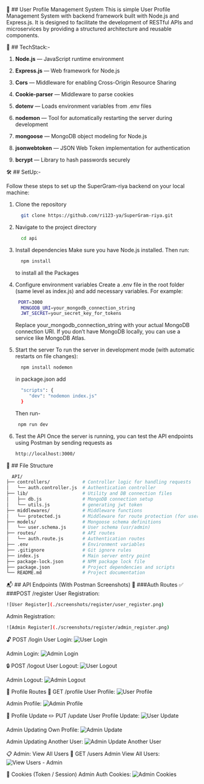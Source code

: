 🧾 ## User Profile Management System
This is simple User Profile Management System with  backend framework built with Node.js and Express.js. It is designed to facilitate the development of RESTful APIs and microservices by providing a structured architecture and reusable components.

🚀 ## TechStack:-

1. **Node.js** — JavaScript runtime environment

2. **Express.js** — Web framework for Node.js

3. **Cors** — Middleware for enabling Cross-Origin Resource Sharing

4. **Cookie-parser** — Middleware to parse cookies

5. **dotenv** — Loads environment variables from .env files

6. **nodemon** — Tool for automatically restarting the server during development

7. **mongoose** — MongoDB object modeling for Node.js

8. **jsonwebtoken** — JSON Web Token implementation for authentication

9. **bcrypt** — Library to hash passwords securely

🛠️ ## SetUp:-

Follow these steps to set up the SuperGram-riya backend on your local machine:

1. Clone the repository
   ```bash
     git clone https://github.com/ri123-ya/SuperGram-riya.git
   ```
3. Navigate to the project directory
   ```bash
     cd api
   ```
5. Install dependencies
     Make sure you have Node.js installed. Then run:
   ```bash
     npm install
   ```
     to install all the Packages
     

7. Configure environment variables
     Create a .env file in the root folder (same level as index.js) and add necessary variables. For example:
    ```bash
     PORT=3000
      MONGODB_URI=your_mongodb_connection_string
      JWT_SECRET=your_secret_key_for_tokens
    ```
      Replace your_mongodb_connection_string with your actual MongoDB connection URI. If you don’t have MongoDB locally, you can use a service like MongoDB Atlas.

8. Start the server
    To run the server in development mode (with automatic restarts on file changes):
   ```bash
     npm install nodemon
   ```
     in package.json add
   ```bash
     "scripts": {
        "dev": "nodemon index.js"
     }
   ```
    Then run-
   ```bash
    npm run dev
   ```

9. Test the API
   Once the server is running, you can test the API endpoints  using Postman  by sending requests as
   ```bash
   http://localhost:3000/
   ```

📂 ## File Structure
```bash
  API/
├── controllers/            # Controller logic for handling requests
│   └── auth.controller.js  # Authentication controller
├── lib/                    # Utility and DB connection files
│   ├── db.js               # MongoDB connection setup
│   └── utils.js            # generating jwt token
├── middlewares/            # Middleware functions
│   └── protected.js        # Middleware for route protection (for user and admin)
├── models/                 # Mongoose schema definitions
│   └── user.schema.js      # User schema (usr/admin)
├── routes/                 # API routes
│   └── auth.route.js       # Authentication routes
├── .env                    # Environment variables 
├── .gitignore              # Git ignore rules
├── index.js                # Main server entry point
├── package-lock.json       # NPM package lock file
├── package.json            # Project dependencies and scripts
└── README.md               # Project documentation
```

📬 ## API Endpoints (With Postman Screenshots)
🔐 ###Auth Routes
✅ ###POST /register
User Registration:
```bash
![User Register](./screenshots/register/user_register.png)
```
Admin Registration:
```bash
![Admin Register](./screenshots/register/admin_register.png)
```

🔓 POST /login
User Login:
![User Login](./screenshots/login/user_login.png)

Admin Login:
![Admin Login](./screenshots/login/admin_login.png)

🔒 POST /logout
User Logout:
![User Logout](./screenshots/logout/user_logout.png)

Admin Logout:
![Admin Logout](./screenshots/logout/admin_logout.png)

👤 Profile Routes
📄 GET /profile
User Profile:
![User Profile](./screenshots/profile/user_profile.png)

Admin Profile:
![Admin Profile](./screenshots/profile/admin_profile.png)

📝 Profile Update
✏️ PUT /update
User Profile Update:
![User Update](./screenshots/updateprofile/user_update.png)

Admin Updating Own Profile:
![Admin Update](./screenshots/updateprofile/admin_update.png)

Admin Updating Another User:
![Admin Update Another User](./screenshots/updateprofile/admin_update_user.png)

📋 Admin: View All Users
📑 GET /users
Admin View All Users:
![View Users - Admin](./screenshots/view_users-admin/users_admin.png)

🍪 Cookies (Token / Session)
Admin Auth Cookies:
![Admin Cookies](./screenshots/cookies/user_admin_cookies.png)
